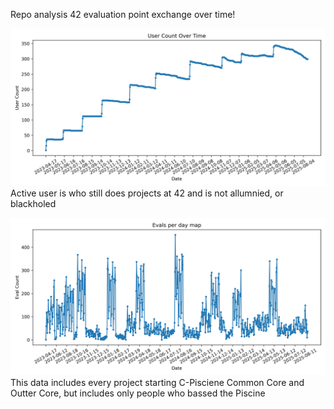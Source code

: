 Repo analysis 42 evaluation point exchange over time!

![Active users in given date](img/user_over_time_count.png)
Active user is who still does projects at 42 and is not allumnied, or blackholed



![Evaluations per day Graph](img/evals_per_day_count.png)
This data includes every project starting C-Pisciene Common Core and Outter Core, but includes only people who bassed the Piscine